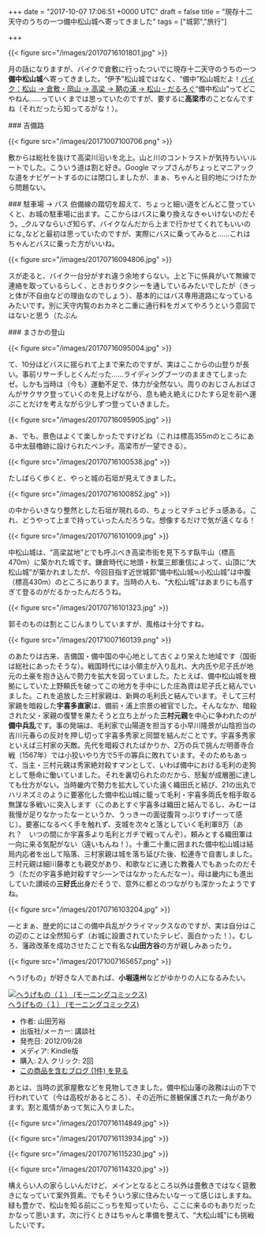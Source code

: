 
+++
date = "2017-10-07 17:06:51 +0000 UTC"
draft = false
title = "現存十二天守のうちの一つ備中松山城へ寄ってきました"
tags = ["城郭","旅行"]

+++


{{< figure src="/images/20170716101801.jpg"  >}}

月の話になりますが、バイクで倉敷に行ったついでに現存十二天守のうちの一つ**備中松山城**へ寄ってきました。“伊予”松山城ではなく、“備中”松山城だよ！[バイク：松山 → 倉敷・岡山 → 高梁 → 鞆の浦 → 松山 - だるろぐ](http://blog.daruyanagi.jp/entry/2017/07/25/191201)“備中松山”ってどこやねん……っていくまでは思っていたのですが、要するに**高梁市**のことなんですね（それだったら知ってるがな！）。

<div class="section">
    ### 吉備路
    

{{< figure src="/images/20171007100706.png"  >}}

敷からは総社を抜けて高梁川沿いを北上。山と川のコントラストが気持ちいいルートでした。こういう道は割と好き。Google マップさんがちょっとマニアックな道をナビゲートするのには閉口しましたが、まぁ、ちゃんと目的地につけたから問題ない。

</div>
<div class="section">
    ### 駐車場 → バス
    伯備線の踏切を超えて、ちょっと細い道をどんどこ登っていくと、お城の駐車場に出ます。ここからはバスに乗り換えなきゃいけないのだそう。_クルマならいざ知らず、バイクなんだから上まで行かせてくれてもいいのにな_などと最初は思っていたのですが、実際にバスに乗ってみると……これはちゃんとバスに乗った方がいいね。

{{< figure src="/images/20170716094806.jpg"  >}}

スが走ると、バイク一台分がすれ違う余地すらない。上と下に係員がいて無線で連絡を取っているらしく、ときおりタクシーを通しているみたいでしたが（きっと体が不自由などの理由なのでしょう）、基本的にはバス専用道路になっているみたいです。別に天守内覧のおカネと二重に通行料をガメてやろうという意図ではないと思う（たぶん

</div>
<div class="section">
    ### まさかの登山
    

{{< figure src="/images/20170716095004.jpg"  >}}

て、10分ほどバスに揺られて上まで来たのですが、実はここからの山登りが長い。事前リサーチしとくんだった……ライディングブーツのままきてしまったゼ。しかも当時は（今も）運動不足で、体力が全然ない。周りのおじさんおばさんがサクサク登っていくのを見上げながら、息も絶え絶えにひたすら足を前へ運ぶことだけを考えながら少しずつ登っていきました。

{{< figure src="/images/20170716095905.jpg"  >}}

ぁ、でも、景色はよくて楽しかったですけどね（これは標高355mのところにある中太鼓櫓跡に設けられたベンチ。高梁市が一望できる）。

{{< figure src="/images/20170716100538.jpg"  >}}

たしばらく歩くと、やっと城の石垣が見えてきました。

{{< figure src="/images/20170716100852.jpg"  >}}

の中からいきなり整然とした石垣が現れるの、ちょっとマチュピチュ感ある。これ、どうやって上まで持っていったんだろうな。想像するだけで気が遠くなる！

{{< figure src="/images/20170716101009.jpg"  >}}

中松山城は、“高梁盆地”とでも呼ぶべき高梁市街を見下ろす臥牛山（標高470m）に築かれた城です。鎌倉時代に地頭・秋葉三郎重信によって、山頂に“大松山城”が築かれましたが、今回目指す近世城郭“備中松山城≒小松山城”は中腹（標高430m）のところにあります。当時の人も、“大松山城”はあまりにも高すぎて登るのがだるかったんだろうね。

{{< figure src="/images/20170716101323.jpg"  >}}

郭そのものは割とこじんまりしていますが、風格は十分ですね。

{{< figure src="/images/20171007160139.png"  >}}

のあたりは古来、吉備国・備中国の中心地として古くより栄えた地域です（国衙は総社にあったそうな）。戦国時代には小領主が入り乱れ、大内氏や尼子氏が地元の土豪を抱き込んで勢力を拡大を図っていました。たとえば、備中松山城を根拠にしていた上野頼氏を破ってこの地方を手中にした庄為資は尼子氏と結んでいました。これを追放した三村家親は、新興の毛利氏と結んでいます。そして三村家親を暗殺した**宇喜多直家**は、備前・浦上宗景の被官でした。そんななか、暗殺された父・家親の復讐を果たそうと立ち上がった**三村元親**を中心に争われたのが**備中兵乱**です。事の発端は、毛利家で山陽道を担当する小早川隆景が山陰担当の吉川元春らの反対を押し切って宇喜多秀家と同盟を結んだことです。宇喜多秀家といえば三村家の天敵。先代を暗殺されたばかりか、2万の兵で挑んだ明善寺合戦（1567年）では小狡いやり方で5千の寡兵に敗れています。そのためもあって、当主・三村元親は秀家絶対殺すマンとして、いわば備中における毛利の走狗として懸命に働いていました。それを裏切られたのだから、怒髪が成層圏に達しても仕方がない。当時畿内で勢力を拡大していた遠く織田氏と結び、21の出丸でハリネズミのように要塞化した備中松山城に籠って毛利・宇喜多両氏を相手取る無謀な多戦いに突入します（このあとすぐ宇喜多は織田と結んでるし、みむーは我慢が足りなかったなーというか、うっきーの面従腹背っぷりすげーって感じ）。要塞になるべく手を触れず、支城を次々と落としていく毛利軍8万（あれ？　いつの間にか宇喜多より毛利とガチで戦ってんぞ）。頼みとする織田軍は一向に来る気配がない（遠いもんね！）。十重二十重に囲まれた備中松山城は結局内応者を出して陥落、三村家親は城を落ち延びた後、松連寺で自害しました。三村元親は細川藤孝とも親交があり、和歌などに通じた教養人でもあったのだそう（ただの宇喜多絶対殺すマシ―ンではなかったんだなー）。母は畿内にも進出していた讃岐の**三好氏**出身だそうで、意外に都とのつながりも深かったようですね。

{{< figure src="/images/20170716103204.jpg"  >}}

―とまぁ、歴史的にはこの備中兵乱がクライマックスなのですが、実は自分はこの辺のことは全然知らず（お城に設置されていたテレビ、面白かった！）。むしろ、藩政改革を成功させたことで有名な**山田方谷**の方が親しみあったり。

{{< figure src="/images/20171007165657.png"  >}}

へうげもの」が好きな人であれば、**小堀遠州**などがゆかりの人になるみたい。<div class="hatena-asin-detail"><a href="http://www.amazon.co.jp/exec/obidos/ASIN/B009KYBZPG/bestylesnet-22/"><img src="https://images-fe.ssl-images-amazon.com/images/I/51ohSU13s7L._SL160_.jpg" class="hatena-asin-detail-image" alt="へうげもの（１） (モーニングコミックス)" title="へうげもの（１） (モーニングコミックス)"/></a><div class="hatena-asin-detail-info"><a href="http://www.amazon.co.jp/exec/obidos/ASIN/B009KYBZPG/bestylesnet-22/">へうげもの（１） (モーニングコミックス)</a><ul><li><span class="hatena-asin-detail-label">作者:</span> 山田芳裕</li><li><span class="hatena-asin-detail-label">出版社/メーカー:</span> 講談社</li><li><span class="hatena-asin-detail-label">発売日:</span> 2012/09/28</li><li><span class="hatena-asin-detail-label">メディア:</span> Kindle版</li><li><span class="hatena-asin-detail-label">購入</span>: 2人 <span class="hatena-asin-detail-label">クリック</span>: 2回</li><li><a href="http://d.hatena.ne.jp/asin/B009KYBZPG/bestylesnet-22" target="_blank">この商品を含むブログ (1件) を見る</a></li></ul></div><div class="hatena-asin-detail-foot"></div></div>あとは、当時の武家屋敷などを見物してきました。備中松山藩の政務は山の下で行われていて（今は高校があるところ）、その近所に景観保護された一角があります。割と風情があって気に入りました。

{{< figure src="/images/20170716114849.jpg"  >}}

{{< figure src="/images/20170716113934.jpg"  >}}

{{< figure src="/images/20170716115230.jpg"  >}}

{{< figure src="/images/20170716114320.jpg"  >}}

構えらい人の家らしいんだけど、メインとなるところ以外は畳敷きではなく筵敷きになっていて案外質素。でもそういう家に住みたいなーって感じはしますね。緑も豊かで、松山を知る前にこっちを知っていたら、ここに来るのもありだったかなって思います。次に行くときはちゃんと準備を整えて、“大松山城”にも挑戦したいです。

</div>

